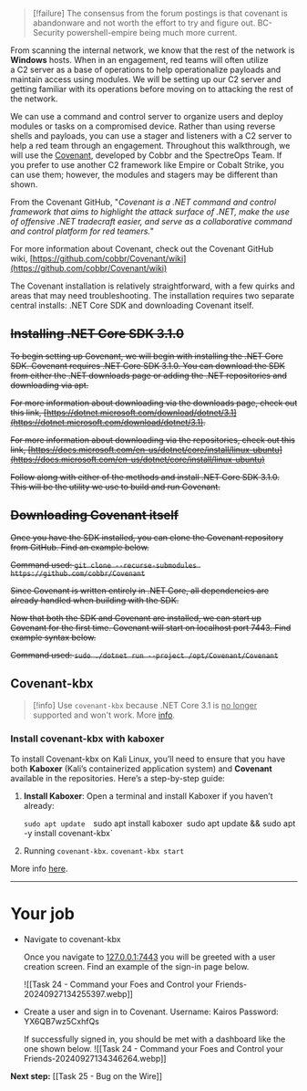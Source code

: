 
> [!failure]
> The consensus from the forum postings is that covenant is abandonware and not worth the effort to try and figure out. BC-Security powershell-empire being much more current.

From scanning the internal network, we know that the rest of the network is **Windows** hosts. When in an engagement, red teams will often utilize a C2 server as a base of operations to help operationalize payloads and maintain access using modules. We will be setting up our C2 server and getting familiar with its operations before moving on to attacking the rest of the network.

We can use a command and control server to organize users and deploy modules or tasks on a compromised device. Rather than using reverse shells and payloads, you can use a stager and listeners with a C2 server to help a red team through an engagement. Throughout this walkthrough, we will use the [Covenant](https://github.com/cobbr/Covenant), developed by Cobbr and the SpectreOps Team. If you prefer to use another C2 framework like Empire or Cobalt Strike, you can use them; however, the modules and stagers may be different than shown.

From the Covenant GitHub, "*Covenant is a .NET command and control framework that aims to highlight the attack surface of .NET, make the use of offensive .NET tradecraft easier, and serve as a collaborative command and control platform for red teamers.*"

For more information about Covenant, check out the Covenant GitHub wiki, [](https://github.com/cobbr/Covenant/wiki)[https://github.com/cobbr/Covenant/wiki](https://github.com/cobbr/Covenant/wiki)

The Covenant installation is relatively straightforward, with a few quirks and areas that may need troubleshooting. The installation requires two separate central installs: .NET Core SDK and downloading Covenant itself.  

## ~~Installing .NET Core SDK 3.1.0~~

~~To begin setting up Covenant, we will begin with installing the .NET Core SDK. Covenant requires .NET Core SDK 3.1.0. You can download the SDK from either the .NET downloads page or adding the .NET repositories and downloading via apt.~~

~~For more information about downloading via the downloads page, check out this link, [https://dotnet.microsoft.com/download/dotnet/3.1](https://dotnet.microsoft.com/download/dotnet/3.1).~~  

~~For more information about downloading via the repositories, check out this link, [https://docs.microsoft.com/en-us/dotnet/core/install/linux-ubuntu](https://docs.microsoft.com/en-us/dotnet/core/install/linux-ubuntu)~~  

~~Follow along with either of the methods and install .NET Core SDK 3.1.0. This will be the utility we use to build and run Covenant.~~  

## ~~Downloading Covenant itself~~

~~Once you have the SDK installed, you can clone the Covenant repository from GitHub. Find an example below.~~  

~~Command used: `git clone --recurse-submodules https://github.com/cobbr/Covenant`~~

~~Since Covenant is written entirely in .NET Core, all dependencies are already handled when building with the SDK.~~  

~~Now that both the SDK and Covenant are installed, we can start up Covenant for the first time. Covenant will start on localhost port 7443. Find example syntax below.~~  

~~Command used: `sudo ./dotnet run --project /opt/Covenant/Covenant`~~

## Covenant-kbx


> [!info]
> Use `covenant-kbx` because .NET Core 3.1 is <u>no longer</u> supported and won't work. More [info](https://www.kali.org/tools/covenant-kbx/).



### Install covenant-kbx with kaboxer

To install Covenant-kbx on Kali Linux, you’ll need to ensure that you have both **Kaboxer** (Kali’s containerized application system) and **Covenant** available in the repositories. Here’s a step-by-step guide:

1. **Install Kaboxer**: Open a terminal and install Kaboxer if you haven’t already:

    `sudo apt update 
    `sudo apt install kaboxer`
    `sudo apt update && sudo apt -y install covenant-kbx`

2. Running `covenant-kbx`.
	`covenant-kbx start`


More info [here](https://www.kali.org/blog/introducing-kaboxer/).

---

# Your job

- Navigate to covenant-kbx

	Once you navigate to [127.0.0.1:7443](https://127.0.0.1:7443/) you will be greeted with a user creation screen. Find an example of the sign-in page below.

	![[Task 24 - Command your Foes and Control your Friends-20240927134255397.webp]]

- Create a user and sign in to Covenant.
	Username: Kairos
	Password: YX6QB7wz5CxhfQs

	If successfully signed in, you should be met with a dashboard like the one shown below.
	![[Task 24 - Command your Foes and Control your Friends-20240927134346264.webp]]



**Next step:** [[Task 25 - Bug on the Wire]]



